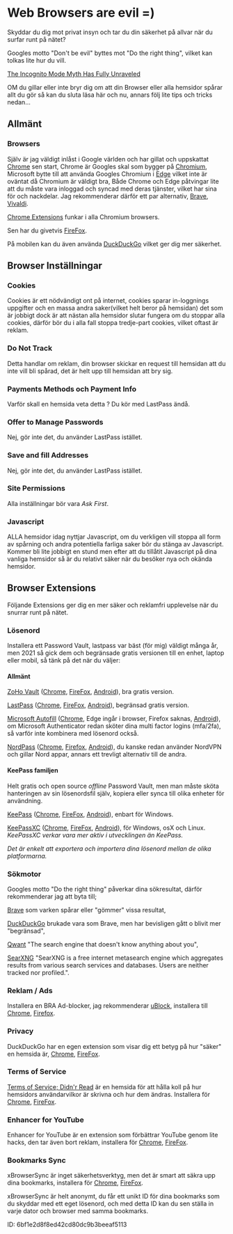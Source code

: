 # Web Browsers are evil =)

Skyddar du dig mot privat insyn och tar du din säkerhet på allvar när du surfar runt på nätet?

Googles motto "Don't be evil" byttes mot "Do the right thing", vilket kan tolkas lite hur du vill.

[The Incognito Mode Myth Has Fully Unraveled](https://www.wired.com/story/google-chrome-incognito-mode-data-deletion-settlement/)

OM du gillar eller inte bryr dig om att din Browser eller alla hemsidor spårar allt du gör så kan du sluta läsa här och nu, annars följ lite tips och tricks nedan...

## Allmänt

### Browsers
Själv är jag väldigt inlåst i Google världen och har gillat och uppskattat [Chrome](https://www.google.com/chrome/) sen start, Chrome är Googles skal som bygger på [Chromium](https://www.chromium.org/Home), Microsoft bytte till att använda Googles Chromium i [Edge](https://www.microsoftedgeinsider.com) vilket inte är oväntat då Chromium är väldigt bra, Både Chrome och Edge påtvingar lite att du måste vara inloggad och syncad med deras tjänster, vilket har sina för och nackdelar. Jag rekommenderar därför ett par alternativ, [Brave](https://brave.com/), [Vivaldi](https://vivaldi.com/).

[Chrome Extensions](https://chrome.google.com/webstore/category/extensions) funkar i alla Chromium browsers.

Sen har du givetvis [FireFox](http://www.mozilla.org/en-US/firefox/new/).

På mobilen kan du även använda [DuckDuckGo](https://duckduckgo.com/app) vilket ger dig mer säkerhet.

## Browser Inställningar

### Cookies
Cookies är ett nödvändigt ont på internet, cookies sparar in-loggnings uppgifter och en massa andra saker(vilket helt beror på hemsidan) det som är jobbigt dock är att nästan alla hemsidor slutar fungera om du stoppar alla cookies, därför bör du i alla fall stoppa tredje-part cookies, vilket oftast är reklam.

### Do Not Track
Detta handlar om reklam, din browser skickar en request till hemsidan att du inte vill bli spårad, det är helt upp till hemsidan att bry sig.

### Payments Methods och Payment Info
Varför skall en hemsida veta detta ? Du kör med LastPass ändå.

### Offer to Manage Passwords
Nej, gör inte det, du använder LastPass istället.

### Save and fill Addresses
Nej, gör inte det, du använder LastPass istället.

### Site Permissions
Alla inställningar bör vara *Ask First*.

### Javascript
ALLA hemsidor idag nyttjar Javascript, om du verkligen vill stoppa all form av spårning och andra potentiella farliga saker bör du stänga av Javascript. Kommer bli lite jobbigt en stund men efter att du tillåtit Javascript på dina vanliga hemsidor så är du relativt säker när du besöker nya och okända hemsidor.

## Browser Extensions
Följande Extensions ger dig en mer säker och reklamfri upplevelse när du snurrar runt på nätet.

### Lösenord
Installera ett Password Vault, lastpass var bäst (för mig) väldigt många år, men 2021 så gick dem och begränsade gratis versionen till en enhet, laptop eller mobil, så tänk på det när du väljer:

#### Allmänt

[ZoHo Vault](https://www.zoho.com/vault/) ([Chrome](https://chrome.google.com/webstore/detail/zoho-vault/igkpcodhieompeloncfnbekccinhapdb), [FireFox](https://addons.mozilla.org/en-US/firefox/addon/zoho-vault/), [Android](https://play.google.com/store/apps/details?id=com.zoho.vault)), bra gratis version.

[LastPass](https://www.lastpass.com/) ([Chrome](https://chrome.google.com/webstore/detail/lastpass-free-password-ma/hdokiejnpimakedhajhdlcegeplioahd), [FireFox](https://addons.mozilla.org/en-US/firefox/addon/lastpass-password-manager/), [Android](https://play.google.com/store/apps/details?id=com.lastpass.lpandroid)), begränsad gratis version.

[Microsoft Autofill](https://support.microsoft.com/en-us/account-billing/download-and-install-the-microsoft-authenticator-app-351498fc-850a-45da-b7b6-27e523b8702a) ([Chrome](https://chrome.google.com/webstore/detail/microsoft-autofill/fiedbfgcleddlbcmgdigjgdfcggjcion), Edge ingår i browser, Firefox saknas, [Android](https://play.google.com/store/apps/details?id=com.azure.authenticator)), om Microsoft Authenticator redan sköter dina multi factor logins (mfa/2fa), så varför inte kombinera med lösenord också.

[NordPass](https://nordpass.com/personal-password-manager/) ([Chrome](https://chrome.google.com/webstore/detail/nordpass%C2%AE-password-manage/fooolghllnmhmmndgjiamiiodkpenpbb), [Firefox](https://addons.mozilla.org/en-US/firefox/addon/nordpass-password-manager/), [Android](https://play.google.com/store/apps/details?id=com.nordpass.android.app.password.manager)), du kanske redan använder NordVPN och gillar Nord appar, annars ett trevligt alternativ till de andra.

#### KeePass familjen
Helt gratis och open source *offline* Password Vault, men man måste sköta hanteringen av sin lösenordsfil själv, kopiera eller synca till olika enheter för användning.

[KeePass](https://keepass.info/) ([Chrome](https://chrome.google.com/webstore/search/keepass?_category=extensions), [FireFox](https://addons.mozilla.org/en-US/firefox/search/?q=keepass&type=extension), [Android](https://play.google.com/store/search?q=keepass&c=apps)), enbart för Windows.

[KeePassXC](https://keepassxc.org/) ([Chrome](https://chrome.google.com/webstore/search/keepassxc?_category=extensions), [FireFox](https://addons.mozilla.org/en-US/firefox/search/?q=keepassxc&type=extension), [Android](https://play.google.com/store/search?q=keepass&c=apps)), för Windows, osX och Linux. *KeePassXC verkar vara mer aktiv i utvecklingen än KeePass.*

*Det är enkelt att exportera och importera dina lösenord mellan de olika platformarna.*

### Sökmotor
Googles motto "Do the right thing" påverkar dina sökresultat, därför rekommenderar jag att byta till;

[Brave](https://search.brave.com/) som varken spårar eller "gömmer" vissa resultat,

[DuckDuckGo](https://duckduckgo.com) brukade vara som Brave, men har bevisligen gått o blivit mer "begränsad",

[Qwant](https://www.qwant.com/) "The search engine that doesn't know anything about you",

[SearXNG](https://searx.space/) "SearXNG is a free internet metasearch engine which aggregates results from various search services and databases. Users are neither tracked nor profiled.".

### Reklam / Ads
Installera en BRA Ad-blocker, jag rekommenderar [uBlock](https://github.com/gorhill/uBlock#ublock-origin), installera till [Chrome](https://chrome.google.com/webstore/detail/ublock-origin/cjpalhdlnbpafiamejdnhcphjbkeiagm), [Firefox](https://addons.mozilla.org/addon/ublock-origin/).

### Privacy
DuckDuckGo har en egen extension som visar dig ett betyg på hur "säker" en hemsida är, [Chrome](https://chrome.google.com/webstore/detail/duckduckgo-privacy-essent/bkdgflcldnnnapblkhphbgpggdiikppg), [FireFox](https://addons.mozilla.org/en-US/firefox/addon/duckduckgo-for-firefox/).

### Terms of Service
[Terms of Service; Didn'r Read](https://tosdr.org/) är en hemsida för att hålla koll på hur hemsidors användarvilkor är skrivna och hur dem ändras. Installera för [Chrome](https://chrome.google.com/webstore/detail/hjdoplcnndgiblooccencgcggcoihigg), [FireFox](https://addons.mozilla.org/en-US/firefox/addon/terms-of-service-didnt-read/).

### Enhancer for YouTube
Enhancer for YouTube är en extension som förbättrar YouTube genom lite hacks, den tar även bort reklam, installera för [Chrome](https://chrome.google.com/webstore/detail/enhancer-for-youtube/ponfpcnoihfmfllpaingbgckeeldkhle), [FireFox](https://addons.mozilla.org/addon/enhancer-for-youtube/).

### Bookmarks Sync
xBrowserSync är inget säkerhetsverktyg, men det är smart att säkra upp dina bookmarks, installera för [Chrome](https://chrome.google.com/webstore/detail/xbrowsersync/lcbjdhceifofjlpecfpeimnnphbcjgnc), [FireFox](https://addons.mozilla.org/en-US/firefox/addon/xbs/).

xBrowserSync är helt anonymt, du får ett unikt ID för dina bookmarks som du skyddar med ett eget lösenord, och med detta ID kan du sen ställa in varje dator och browser med samma bookmarks.

ID: 6bf1e2d8f8ed42cd80dc9b3beeaf5113
